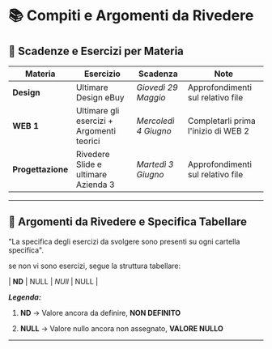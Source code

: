 # 📚 Compiti e Argomenti da Rivedere

## 📅 Scadenze e Esercizi per Materia

| Materia        | Esercizio                          | Scadenza             | Note                         |
|----------------|------------------------------------|----------------------|------------------------------|
| **Design**     | Ultimare Design eBuy               | *Giovedì 29 Maggio*  | Approfondimenti sul relativo file                       |
| **WEB 1**      | Ultimare gli esercizi + Argomenti teorici |*Mercoledì 4 Giugno* | Completarli prima l'inizio di WEB 2            |
| **Progettazione**| Rivedere Slide e ultimare Azienda 3| *Martedì 3 Giugno* | Approfondimenti sul relativo file                       |

---

## 🔁 Argomenti da Rivedere e Specifica Tabellare

"La specifica degli esercizi da svolgere sono presenti su ogni cartella specifica".

se non vi sono esercizi, segue la struttura tabellare:

| **ND**         | NULL                               | *NUll*               | NULL                         |


***Legenda:***

1. **ND** -> Valore ancora da definire, **NON DEFINITO**

2. **NULL** -> Valore nullo ancora non assegnato, **VALORE NULLO**

---


